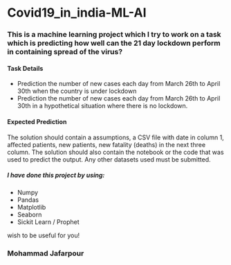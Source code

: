 # Covid19_in_india-ML-AI
### This is a machine learning project which I try to work on a task which is predicting how well can the 21 day lockdown perform in containing spread of the virus?
#### Task Details
* Prediction the number of new cases each day from March 26th to April 30th when the country is under lockdown
* Prediction the number of new cases each day from March 26th to April 30th in a hypothetical situation where there is no lockdown.


#### Expected Prediction
The solution should contain a assumptions, a CSV file with date in column 1, affected patients, new patients, new fatality (deaths) in the next three column. The solution should also contain the notebook or the code that was used to predict the output. Any other datasets used must be submitted. 

##### I have done this project by using:
* Numpy
* Pandas
* Matplotlib
* Seaborn
* Sickit Learn / Prophet

wish to be useful for you!

### Mohammad Jafarpour
